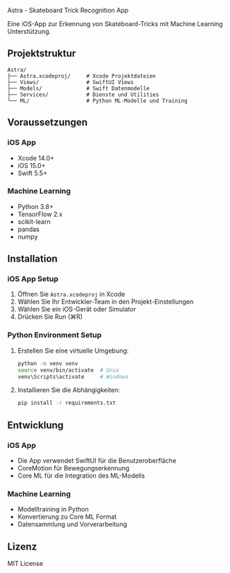  Astra - Skateboard Trick Recognition App

Eine iOS-App zur Erkennung von Skateboard-Tricks mit Machine Learning Unterstützung.

## Projektstruktur

```
Astra/
├── Astra.xcodeproj/     # Xcode Projektdateien
├── Views/               # SwiftUI Views
├── Models/              # Swift Datenmodelle
├── Services/            # Dienste und Utilities
└── ML/                  # Python ML-Modelle und Training
```

## Voraussetzungen

### iOS App
- Xcode 14.0+
- iOS 15.0+
- Swift 5.5+

### Machine Learning
- Python 3.8+
- TensorFlow 2.x
- scikit-learn
- pandas
- numpy

## Installation

### iOS App Setup
1. Öffnen Sie `Astra.xcodeproj` in Xcode
2. Wählen Sie Ihr Entwickler-Team in den Projekt-Einstellungen
3. Wählen Sie ein iOS-Gerät oder Simulator
4. Drücken Sie Run (⌘R)

### Python Environment Setup
1. Erstellen Sie eine virtuelle Umgebung:
   ```bash
   python -m venv venv
   source venv/bin/activate  # Unix
   venv\Scripts\activate     # Windows
   ```
2. Installieren Sie die Abhängigkeiten:
   ```bash
   pip install -r requirements.txt
   ```

## Entwicklung

### iOS App
- Die App verwendet SwiftUI für die Benutzeroberfläche
- CoreMotion für Bewegungserkennung
- Core ML für die Integration des ML-Modells

### Machine Learning
- Modelltraining in Python
- Konvertierung zu Core ML Format
- Datensammlung und Vorverarbeitung

## Lizenz
MIT License
